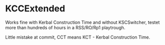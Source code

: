 # KCCExtended

Works fine with Kerbal Construction Time and without KSCSwitcher, testet more than hundreds of hours in a RSS/RO/Rp1 playtrough.

Little mistake at commit, CCT means KCT - Kerbal Construction Time. 
